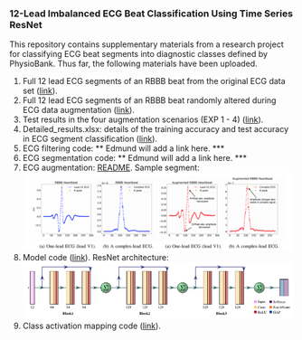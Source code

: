 
### 12-Lead Imbalanced ECG Beat Classification Using Time Series ResNet

This repository contains supplementary materials from a research project for classifying ECG beat segments into diagnostic classes defined by PhysioBank.
Thus far, the following materials have been uploaded.
1. Full 12 lead ECG segments of an RBBB beat from the original ECG data set ([link](supplemental_plots/Figure2)).
2. Full 12 lead ECG segments of an RBBB beat randomly altered during ECG data augmentation ([link](supplemental_plots/Figure3)).
3. Test results in the four augmentation scenarios (EXP 1 - 4) ([link](test_results.md)).
4. Detailed_results.xlsx: details of the training accuracy and test accuracy in ECG segment classification ([link](result_details.xlsx)).
5. ECG filtering code: ** Edmund will add a link here. ***
6. ECG segmentation code: ** Edmund will add a link here. ***
7. ECG augmentation: [README](augmentation/README.md).
 Sample segment:
  ![AugTest](imgs/rbbb.png)
8. Model code ([link](resnet/resnet.py)).
ResNet architecture:
  ![ResNetArch](imgs/resnet.png)
9. Class activation mapping code ([link](class_activation_map/cam.py)).
